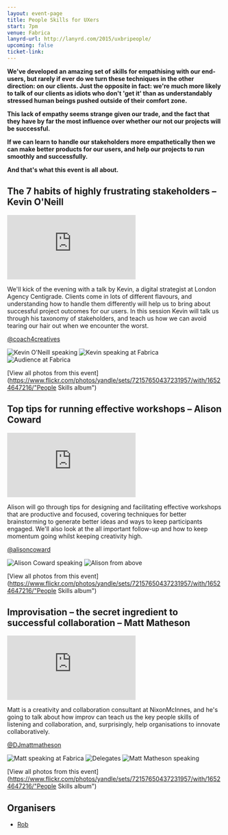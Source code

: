 ```yaml
---
layout: event-page
title: People Skills for UXers
start: 7pm
venue: Fabrica
lanyrd-url: http://lanyrd.com/2015/uxbripeople/
upcoming: false
ticket-link: 
---
```


**We've developed an amazing set of skills for empathising with our end-users, but rarely if ever do we turn these techniques in the other direction: on our clients. Just the opposite in fact: we're much more likely to talk of our clients as idiots who don't 'get it' than as understandably stressed human beings pushed outside of their comfort zone.**

**This lack of empathy seems strange given our trade, and the fact that they have by far the most influence over whether our not our projects will be successful.**

**If we can learn to handle our stakeholders more empathetically then we can make better products for our users, and help our projects to run smoothly and successfully.**

**And that's what this event is all about.** 

## The 7 habits of highly frustrating stakeholders – Kevin O'Neill

<div class="responsive-height-limiter"><div class="embed-container hd"><iframe src="https://www.youtube.com/embed/OzY3JbFrwO4" frameborder="0" scrolling="no" allowfullscreen></iframe></div></div>

We'll kick of the evening with a talk by Kevin, a digital strategist at London Agency Centigrade. Clients come in lots of different flavours, and understanding how to handle them differently will help us to bring about successful project outcomes for our users. In this session Kevin will talk us through his taxonomy of stakeholders, and teach us how we can avoid tearing our hair out when we encounter the worst.

[@coach4creatives](http://twitter.com/coach4creatives "")


![Kevin O'Neill speaking](https://farm8.staticflickr.com/7292/15930421673_fbe5d64c05.jpg)
![Kevin speaking at Fabrica](https://farm9.staticflickr.com/8628/16549504962_c048fc315d.jpg)
![Audience at Fabrica](https://farm8.staticflickr.com/7309/16548923641_8d73058db5.jpg)

[View all photos from this event](https://www.flickr.com/photos/yandle/sets/72157650437231957/with/16524647216/"People Skills album")

## Top tips for running effective workshops – Alison Coward
 
 <div class="responsive-height-limiter"><div class="embed-container hd"><iframe src="https://www.youtube.com/embed/3RwvbJgLwFA" frameborder="0" scrolling="no" allowfullscreen></iframe></div></div>
 
Alison will go through tips for designing and facilitating effective workshops that are productive and focused, covering techniques for better brainstorming to generate better ideas and ways to keep participants engaged. We'll also look at the all important follow-up and how to keep momentum going whilst keeping creativity high.

[@alisoncoward](http://twitter.com/alisoncoward "")

![Alison Coward speaking](https://farm9.staticflickr.com/8604/15928055584_3f21b26444.jpg) ![Alison from above](https://farm8.staticflickr.com/7288/16362936928_35839f7d9f.jpg)

[View all photos from this event](https://www.flickr.com/photos/yandle/sets/72157650437231957/with/16524647216/"People Skills album")

##  Improvisation – the secret ingredient to successful collaboration – Matt Matheson

<div class="responsive-height-limiter"><div class="embed-container hd"><iframe src="https://www.youtube.com/embed/AjC05vuHa7U" frameborder="0" scrolling="no" allowfullscreen></iframe></div></div>

Matt is a creativity and collaboration consultant at NixonMcInnes, and he's going to talk about how improv can teach us the key people skills of listening and collaboration, and, surprisingly, help organisations to innovate collaboratively.

[@DJmattmatheson](http://twitter.com/DJmattmatheson "")

![Matt speaking at Fabrica](https://farm9.staticflickr.com/8683/16524642996_6513c4a2e5.jpg)
![Delegates](https://farm9.staticflickr.com/8651/16548965111_44844c9be6.jpg)
![Matt Matheson speaking](https://farm8.staticflickr.com/7386/16524647216_4572b174e6.jpg)

[View all photos from this event](https://www.flickr.com/photos/yandle/sets/72157650437231957/with/16524647216/"People Skills album")

## Organisers

- <a href="http://uxbrighton.org.uk/about/#rob">Rob</a>
